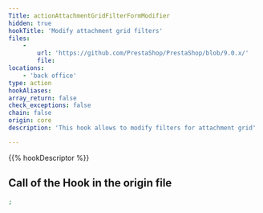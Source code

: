 ```yaml
---
Title: actionAttachmentGridFilterFormModifier
hidden: true
hookTitle: 'Modify attachment grid filters'
files:
    -
        url: 'https://github.com/PrestaShop/PrestaShop/blob/9.0.x/'
        file: 
locations:
    - 'back office'
type: action
hookAliases: 
array_return: false
check_exceptions: false
chain: false
origin: core
description: 'This hook allows to modify filters for attachment grid'

---
```


{{% hookDescriptor %}}

## Call of the Hook in the origin file

```php
;
```
